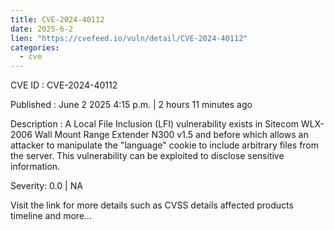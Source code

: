 ```yaml
---
title: CVE-2024-40112
date: 2025-6-2
lien: "https://cvefeed.io/vuln/detail/CVE-2024-40112"
categories:
  - cve
---
```


CVE ID : CVE-2024-40112

Published :  June 2
2025
4:15 p.m. | 2 hours
11 minutes ago

Description : A Local File Inclusion (LFI) vulnerability exists in Sitecom WLX-2006 Wall Mount Range Extender N300 v1.5 and before
which allows an attacker to manipulate the "language" cookie to include arbitrary files from the server. This vulnerability can be exploited to disclose sensitive information.

Severity: 0.0 | NA

Visit the link for more details
such as CVSS details
affected products
timeline
and more...
